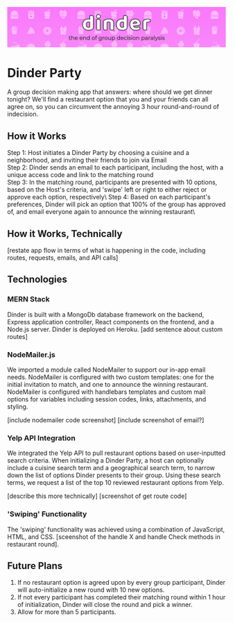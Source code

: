 ![](assets/banner.png)

# Dinder Party 
A group decision making app that answers: where should we get dinner tonight?	We'll find a restaurant option that you and your friends can all agree on, so you can circumvent the annoying 3 hour round-and-round of indecision. 

## How it Works
Step 1: Host initiates a Dinder Party by choosing a cuisine and a neighborhood, and inviting their friends to join via Email\
Step 2: Dinder sends an email to each participant, including the host, with a unique access code and link to the matching round\
Step 3: In the matching round, participants are presented with 10 options, based on the Host's criteria, and 'swipe' left or right to either reject or approve each option, respectively\ 
Step 4: Based on each participant's preferences, Dinder will pick an option that 100% of the group has approved of, and email everyone again to announce the winning restaurant\

## How it Works, Technically 
[restate app flow in terms of what is happening in the code, including routes, requests, emails, and API calls]

## Technologies 
### MERN Stack
Dinder is built with a MongoDb database framework on the backend, Express application controller, React components on the frontend, and a Node.js server. Dinder is deployed on Heroku. 
[add sentence about custom routes]
### NodeMailer.js
We imported a module called NodeMailer to support our in-app email needs. NodeMailer is configured with two custom templates: one for the initial invitation to match, and one to announce the winning restaurant. NodeMailer is configured with handlebars templates and custom mail options for variables including session codes, links, attachments, and styling. 

[include nodemailer code screenshot]
[include screenshot of email?]

### Yelp API Integration
We integrated the Yelp API to pull restaurant options based on user-inputted search criteria. When initializing a Dinder Party, a host can optionally include a cuisine search term and a geographical search term, to narrow down the list of options Dinder presents to their group. Using these search terms, we request a list of the top 10 reviewed restaurant options from Yelp. 

[describe this more technically]
[screenshot of get route code]

### 'Swiping' Functionality 
The 'swiping' functionality was achieved using a combination of JavaScript, HTML, and CSS. 
[sceenshot of the handle X and handle Check methods in restaurant round]. 


## Future Plans
1) If no restaurant option is agreed upon by every group participant, Dinder will auto-initialize a new round with 10 new options. 
2) If not every participant has completed their matching round within 1 hour of initialization, Dinder will close the round and pick a winner. 
3) Allow for more than 5 participants.

